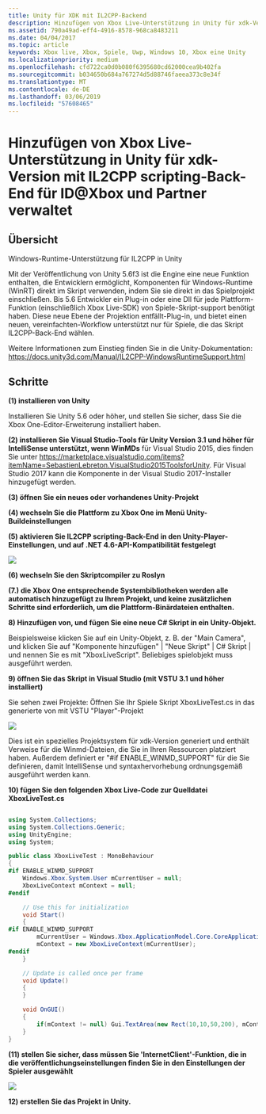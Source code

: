 ```yaml
---
title: Unity für XDK mit IL2CPP-Backend
description: Hinzufügen von Xbox Live-Unterstützung in Unity für xdk-Version mit IL2CPP scripting-Back-End für ID@Xbox und Partner verwaltet
ms.assetid: 790a49ad-eff4-4916-8578-968ca8483211
ms.date: 04/04/2017
ms.topic: article
keywords: Xbox live, Xbox, Spiele, Uwp, Windows 10, Xbox eine Unity
ms.localizationpriority: medium
ms.openlocfilehash: cfd722ca0d0b080f6395680cd62000cea9b402fa
ms.sourcegitcommit: b034650b684a767274d5d88746faeea373c8e34f
ms.translationtype: MT
ms.contentlocale: de-DE
ms.lasthandoff: 03/06/2019
ms.locfileid: "57608465"
---
```

# <a name="add-xbox-live-support-to-unity-for-xdk-with-il2cpp-scripting-backend-for-idxbox-and-managed-partners"></a>Hinzufügen von Xbox Live-Unterstützung in Unity für xdk-Version mit IL2CPP scripting-Back-End für ID@Xbox und Partner verwaltet

## <a name="overview"></a>Übersicht

Windows-Runtime-Unterstützung für IL2CPP in Unity

Mit der Veröffentlichung von Unity 5.6f3 ist die Engine eine neue Funktion enthalten, die Entwicklern ermöglicht, Komponenten für Windows-Runtime (WinRT) direkt im Skript verwenden, indem Sie sie direkt in das Spielprojekt einschließen. Bis 5.6 Entwickler ein Plug-in oder eine Dll für jede Plattform-Funktion (einschließlich Xbox Live-SDK) von Spiele-Skript-support benötigt haben. Diese neue Ebene der Projektion entfällt-Plug-in, und bietet einen neuen, vereinfachten-Workflow unterstützt nur für Spiele, die das Skript IL2CPP-Back-End wählen.

Weitere Informationen zum Einstieg finden Sie in die Unity-Dokumentation: https://docs.unity3d.com/Manual/IL2CPP-WindowsRuntimeSupport.html

## <a name="steps"></a>Schritte

**(1) installieren von Unity**

Installieren Sie Unity 5.6 oder höher, und stellen Sie sicher, dass Sie die Xbox One-Editor-Erweiterung installiert haben.

**(2) installieren Sie Visual Studio-Tools für Unity Version 3.1 und höher für IntelliSense unterstützt, wenn WinMDs** für Visual Studio 2015, dies finden Sie unter https://marketplace.visualstudio.com/items?itemName=SebastienLebreton.VisualStudio2015ToolsforUnity.  Für Visual Studio 2017 kann die Komponente in der Visual Studio 2017-Installer hinzugefügt werden.

**(3) öffnen Sie ein neues oder vorhandenes Unity-Projekt**

**(4) wechseln Sie die Plattform zu Xbox One im Menü Unity-Buildeinstellungen**

**(5) aktivieren Sie IL2CPP scripting-Back-End in den Unity-Player-Einstellungen, und auf .NET 4.6-API-Kompatibilität festgelegt**

![](../images/unity/unity-il2cpp-1.png)

**(6) wechseln Sie den Skriptcompiler zu Roslyn**

**(7.) die Xbox One entsprechende Systembibliotheken werden alle automatisch hinzugefügt zu Ihrem Projekt, und keine zusätzlichen Schritte sind erforderlich, um die Plattform-Binärdateien enthalten.**

**8) Hinzufügen von, und fügen Sie eine neue C\# Skript in ein Unity-Objekt.**

Beispielsweise klicken Sie auf ein Unity-Objekt, z. B. der "Main Camera", und klicken Sie auf "Komponente hinzufügen" \| "Neue Skript" \| C\# Skript \| und nennen Sie es mit "XboxLiveScript". Beliebiges spielobjekt muss ausgeführt werden.

**9) öffnen Sie das Skript in Visual Studio (mit VSTU 3.1 und höher installiert)**

Sie sehen zwei Projekte: Öffnen Sie Ihr Spiele Skript XboxLiveTest.cs in das generierte von mit VSTU "Player"-Projekt

![](../images/unity/unity-il2cpp-2.png)

Dies ist ein spezielles Projektsystem für xdk-Version generiert und enthält Verweise für die Winmd-Dateien, die Sie in Ihren Ressourcen platziert haben.
Außerdem definiert er "#if ENABLE_WINMD_SUPPORT" für die Sie definieren, damit IntelliSense und syntaxhervorhebung ordnungsgemäß ausgeführt werden kann.

**10) fügen Sie den folgenden Xbox Live-Code zur Quelldatei XboxLiveTest.cs**

```csharp

using System.Collections;
using System.Collections.Generic;
using UnityEngine;
using System;

public class XboxLiveTest : MonoBehaviour
{
#if ENABLE_WINMD_SUPPORT
    Windows.Xbox.System.User mCurrentUser = null;
    XboxLiveContext mContext = null;
#endif

    // Use this for initialization
    void Start()
    {
#if ENABLE_WINMD_SUPPORT
        mCurrentUser = Windows.Xbox.ApplicationModel.Core.CoreApplicationContext.CurrentUser;
        mContext = new XboxLiveContext(mCurrentUser);
#endif
    }

    // Update is called once per frame
    void Update()
    {
    }

    void OnGUI()
    {
        if(mContext != null) Gui.TextArea(new Rect(10,10,50,200), mContext.XboxUserId);
    }
}

```

**(11) stellen Sie sicher, dass müssen Sie 'InternetClient'-Funktion, die in die veröffentlichungseinstellungen finden Sie in den Einstellungen der Spieler ausgewählt**

![](../images/unity/unity-il2cpp-3.png)

**12) erstellen Sie das Projekt in Unity.**
